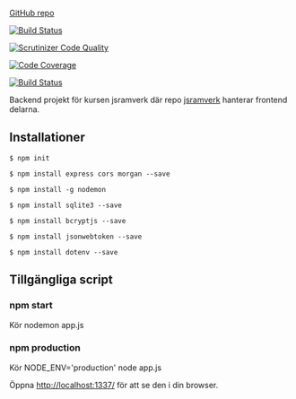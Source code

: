 [GitHub repo](https://github.com/andreasneriksson/jsramverk-backend)

[![Build Status](https://travis-ci.org/andreasneriksson/jsramverk-backend.svg?branch=master)](https://travis-ci.org/andreasneriksson/jsramverk-backend)

[![Scrutinizer Code Quality](https://scrutinizer-ci.com/g/andreasneriksson/jsramverk-backend/badges/quality-score.png?b=master)](https://scrutinizer-ci.com/g/andreasneriksson/jsramverk-backend/?branch=master)

[![Code Coverage](https://scrutinizer-ci.com/g/andreasneriksson/jsramverk-backend/badges/coverage.png?b=master)](https://scrutinizer-ci.com/g/andreasneriksson/jsramverk-backend/?branch=master)

[![Build Status](https://scrutinizer-ci.com/g/andreasneriksson/jsramverk-backend/badges/build.png?b=master)](https://scrutinizer-ci.com/g/andreasneriksson/jsramverk-backend/build-status/master)

Backend projekt för kursen jsramverk där repo [jsramverk](https://github.com/andreasneriksson/jsramverk) hanterar frontend delarna.

## Installationer
`$ npm init`

`$ npm install express cors morgan --save`

`$ npm install -g nodemon`

`$ npm install sqlite3 --save`

`$ npm install bcryptjs --save`

`$ npm install jsonwebtoken --save`

`$ npm install dotenv --save`


## Tillgängliga script

### npm start 
Kör nodemon app.js

### npm production
Kör NODE_ENV='production' node app.js

Öppna [http://localhost:1337/](http://localhost:1337/) för att se den i din browser.